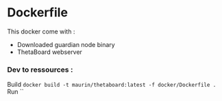 # Dockerfile 
This docker come with :
 - Downloaded guardian node binary
 - ThetaBoard webserver


### Dev to ressources :

Build `docker build -t maurin/thetaboard:latest -f docker/Dockerfile .`
Run ``